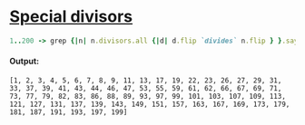 [1]: https://rosettacode.org/wiki/Special_divisors

# [Special divisors][1]

```ruby
1..200 -> grep {|n| n.divisors.all {|d| d.flip `divides` n.flip } }.say
```

#### Output:
```
[1, 2, 3, 4, 5, 6, 7, 8, 9, 11, 13, 17, 19, 22, 23, 26, 27, 29, 31, 33, 37, 39, 41, 43, 44, 46, 47, 53, 55, 59, 61, 62, 66, 67, 69, 71, 73, 77, 79, 82, 83, 86, 88, 89, 93, 97, 99, 101, 103, 107, 109, 113, 121, 127, 131, 137, 139, 143, 149, 151, 157, 163, 167, 169, 173, 179, 181, 187, 191, 193, 197, 199]
```
